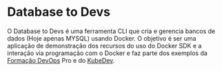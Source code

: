 # Database to Devs
O Database to Devs é uma ferramenta CLI que cria e gerencia bancos de dados (Hoje apenas MYSQL) usando Docker.
O objetivo é ser uma aplicação de demonstração dos recursos do uso do Docker SDK e a interação via programação com o Docker e faz parte dos exemplos da [Formação DevOps](https://www.devopspro.com.br) Pro e do [KubeDev](https://kubedev.io).


